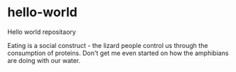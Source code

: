 # hello-world
Hello world repositaory

Eating is a social construct - the lizard people control us through the consumption of proteins. Don't get me even started on how the amphibians are doing with our water.
